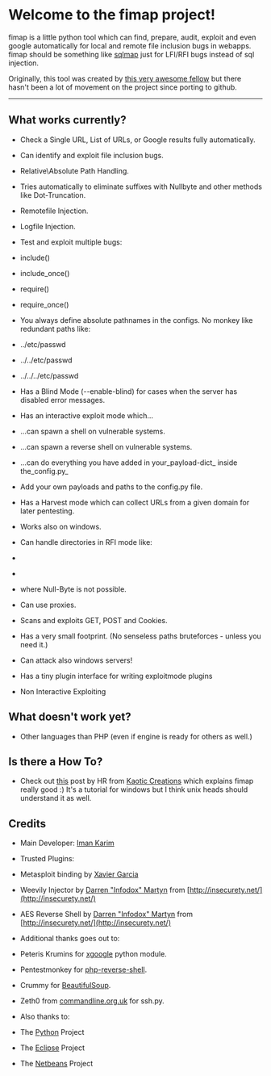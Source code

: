 Welcome to the fimap project!
=============================

fimap is a little python tool which can find, prepare, audit, exploit and even google automatically for local and remote file inclusion bugs in webapps. fimap should be something like [sqlmap](http://sqlmap.sourceforge.net) just for LFI/RFI bugs instead of sql injection.

Originally, this tool was created by [this very awesome fellow](https://tha-imax.de/git/root/fimap/tree/master) but there hasn't been a lot of movement on the project since porting to github.

* * *

## What works currently?

*   Check a Single URL, List of URLs, or Google results fully automatically.
*   Can identify and exploit file inclusion bugs.

*   Relative\Absolute Path Handling.
*   Tries automatically to eliminate suffixes with Nullbyte and other methods like Dot-Truncation.
*   Remotefile Injection.
*   Logfile Injection.

*   Test and exploit multiple bugs:

*   include()
*   include_once()
*   require()
*   require_once()

*   You always define absolute pathnames in the configs. No monkey like redundant paths like:

*   ../etc/passwd
*   ../../etc/passwd
*   ../../../etc/passwd

*   Has a Blind Mode (--enable-blind) for cases when the server has disabled error messages.
*   Has an interactive exploit mode which...

*   ...can spawn a shell on vulnerable systems.
*   ...can spawn a reverse shell on vulnerable systems.
*   ...can do everything you have added in your_payload-dict_ inside the_config.py_

*   Add your own payloads and paths to the config.py file.
*   Has a Harvest mode which can collect URLs from a given domain for later pentesting.
*   Works also on windows.
*   Can handle directories in RFI mode like:

*   <tt><? include ($_GET["inc"] . "/content/index.html"); ?></tt>
*   <tt><? include ($_GET["inc"] . "_lang/index.html"); ?></tt>
*   where Null-Byte is not possible.

*   Can use proxies.
*   Scans and exploits GET, POST and Cookies.
*   Has a very small footprint. (No senseless paths bruteforces - unless you need it.)
*   Can attack also windows servers! 
*   Has a tiny plugin interface for writing exploitmode plugins 

*   Non Interactive Exploiting

## What doesn't work yet?

*   Other languages than PHP (even if engine is ready for others as well.)

## Is there a How To?

*   Check out [this](http://kaoticcreations.blogspot.com/2011/08/automated-lfirfi-scanning-exploiting.html) post by HR from [Kaotic Creations](http://kaoticcreations.blogspot.com) which explains fimap really good :) It's a tutorial for windows but I think unix heads should understand it as well.

## Credits

*   Main Developer: [Iman Karim](mailto:fimap.dev@gmail.com)

*   Trusted Plugins:

*   Metasploit binding by [Xavier Garcia](mailto:xavi.garcia(atom)gmail(dot)com)
*   Weevily Injector by [Darren "Infodox" Martyn](mailto:infodox(atom)insecurety(dot)net) from [http://insecurety.net/](http://insecurety.net/)
*   AES Reverse Shell by [Darren "Infodox" Martyn](mailto:infodox(atom)insecurety(dot)net) from [http://insecurety.net/](http://insecurety.net/)

*   Additional thanks goes out to:

*   Peteris Krumins for [xgoogle](http://www.catonmat.net/blog/python-library-for-google-search/) python module.
*   Pentestmonkey for [php-reverse-shell](http://pentestmonkey.net/tools/php-reverse-shell/).
*   Crummy for [BeautifulSoup](http://www.crummy.com/software/BeautifulSoup/).
*   Zeth0 from [commandline.org.uk](http://commandline.org.uk/) for ssh.py.

*   Also thanks to:

*   The [Python](http://python.org) Project
*   The [Eclipse](http://eclipse.org) Project
*   The [Netbeans](http://netbeans.org) Project

